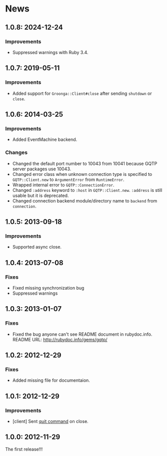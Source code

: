 # News

## 1.0.8: 2024-12-24

### Improvements

  * Suppressed warnings with Ruby 3.4.

## 1.0.7: 2019-05-11

### Improvements

  * Added support for `Groonga::Client#close` after sending `shutdown`
    or `close`.

## 1.0.6: 2014-03-25

### Improvements

  * Added EventMachine backend.

### Changes

  * Changed the default port number to 10043 from 10041 because GQTP
    server packages use 10043.
  * Changed error class when unknown connection type is specified to
    `GQTP::Client.new` to `ArgumentError` from `RuntimeError`.
  * Wrapped internal error to `GQTP::ConnectionError`.
  * Changed `:address` keyword to `:host` in `GQTP::Client.new`.
    `:address` is still usable but it is deprecated.
  * Changed connection backend module/directory name to `backend` from
    `connection`.

## 1.0.5: 2013-09-18

### Improvements

  * Supported async close.

## 1.0.4: 2013-07-08

### Fixes

  * Fixed missing synchronization bug
  * Suppressed warnings

## 1.0.3: 2013-01-07

### Fixes

  * Fixed the bug anyone can't see README document in rubydoc.info.
    README URL: http://rubydoc.info/gems/gqtp/

## 1.0.2: 2012-12-29

### Fixes

  * Added missing file for documentaion.

## 1.0.1: 2012-12-29

### Improvements

  * [client] Sent
    [quit command](http://groonga.org/docs/reference/commands/quit.html)
    on close.

## 1.0.0: 2012-11-29

The first release!!!
